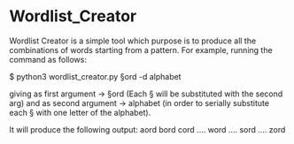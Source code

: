 # Wordlist_Creator

Wordlist Creator is a simple tool which purpose is to produce all the combinations
of words starting from a pattern. For example, running the command as follows:

$ python3 wordlist_creator.py §ord -d alphabet

giving as first argument -> §ord (Each § will be substituted with the second arg)
and as second argument -> alphabet (in order to serially substitute each § with one letter of the alphabet).

It will produce the following output:
aord
bord
cord
....
word
....
sord
....
zord
